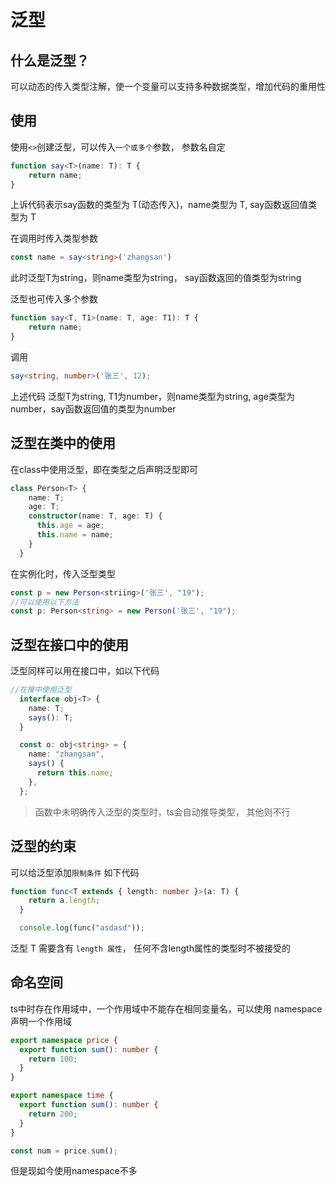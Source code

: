 # 泛型
## 什么是泛型？
可以动态的传入类型注解，使一个变量可以支持多种数据类型，增加代码的重用性

## 使用
使用`<>`创建泛型，可以传入`一个或多个`参数， 参数名自定
```ts
function say<T>(name: T): T {
	return name;
}
```
上诉代码表示say函数的类型为 T(动态传入)，name类型为 T, say函数返回值类型为 T

在调用时传入类型参数
```ts
const name = say<string>('zhangsan')
```
此时泛型T为string，则name类型为string， say函数返回的值类型为string

泛型也可传入多个参数
```ts
function say<T, T1>(name: T, age: T1): T {
	return name;
}
```
调用
```ts
say<string, number>('张三', 12);
```
上述代码 泛型T为string, T1为number，则name类型为string, age类型为number，say函数返回值的类型为number

## 泛型在类中的使用
在class中使用泛型，即在类型之后声明泛型即可
```ts
class Person<T> {
    name: T;
    age: T;
    constructor(name: T, age: T) {
      this.age = age;
      this.name = name;
    }
  }
```
在实例化时，传入泛型类型
```ts
const p = new Person<striing>('张三', "19");
//可以使用以下方法
const p: Person<string> = new Person('张三', "19");
```

## 泛型在接口中的使用
泛型同样可以用在接口中，如以下代码
```ts
//在接中使用泛型
  interface obj<T> {
    name: T;
    says(): T;
  }

  const o: obj<string> = {
    name: "zhangsan",
    says() {
      return this.name;
    },
  };
```

> 函数中未明确传入泛型的类型时，ts会自动推导类型， 其他则不行

## 泛型的约束
可以给泛型添加`限制条件`
如下代码
```ts
function func<T extends { length: number }>(a: T) {
    return a.length;
  }

  console.log(func("asdasd"));
```
泛型 T 需要含有 `length 属性`， 任何不含length属性的类型时不被接受的

## 命名空间
ts中时存在作用域中，一个作用域中不能存在相同变量名，可以使用 namespace 声明一个作用域
```ts
export namespace price {
  export function sum(): number {
    return 100;
  }
}

export namespace time {
  export function sum(): number {
    return 200;
  }
}

const num = price.sum();
```
但是现如今使用namespace不多
